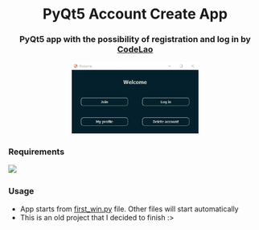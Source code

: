 <h1 align="center">PyQt5 Account Create App</h1>


<h3 align="center">
  PyQt5 app with the possibility of registration and log in by <a href="https://github.com/codelao">CodeLao</a>
</h3>


<p align="center">
  <img src="./example_pic.jpg" width="50%">
</p>


### Requirements

<p>
  <img src="https://img.shields.io/badge/PyQt5-blue">
</p>


### Usage

- App starts from [first_win.py]() file. Other files will start automatically
- This is an old project that I decided to finish :>
